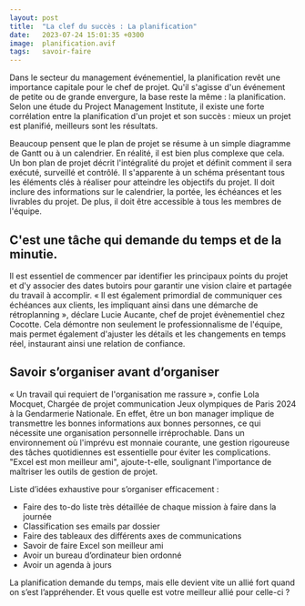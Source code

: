 ```yaml
---
layout: post
title:  "La clef du succès : La planification"
date:   2023-07-24 15:01:35 +0300
image:  planification.avif
tags:   savoir-faire
---
```

Dans le secteur du management événementiel, la planification revêt une importance capitale pour le chef de projet. Qu'il s'agisse d'un événement de petite ou de grande envergure, la base reste la même : la planification. Selon une étude du Project Management Institute, il existe une forte corrélation entre la planification d'un projet et son succès : mieux un projet est planifié, meilleurs sont les résultats.

Beaucoup pensent que le plan de projet se résume à un simple diagramme de Gantt ou à un calendrier. En réalité, il est bien plus complexe que cela. Un bon plan de projet décrit l'intégralité du projet et définit comment il sera exécuté, surveillé et contrôlé. Il s'apparente à un schéma présentant tous les éléments clés à réaliser pour atteindre les objectifs du projet. Il doit inclure des informations sur le calendrier, la portée, les échéances et les livrables du projet. De plus, il doit être accessible à tous les membres de l'équipe.

## C'est une tâche qui demande du temps et de la minutie.

Il est essentiel de commencer par identifier les principaux points du projet et d'y associer des dates butoirs pour garantir une vision claire et partagée du travail à accomplir. « Il est également primordial de communiquer ces échéances aux clients, les impliquant ainsi dans une démarche de rétroplanning », déclare Lucie Aucante, chef de projet évènementiel chez Cocotte. Cela démontre non seulement le professionnalisme de l'équipe, mais permet également d'ajuster les détails et les changements en temps réel, instaurant ainsi une relation de confiance.

## Savoir s’organiser avant d’organiser
« Un travail qui requiert de l'organisation me rassure », confie Lola Mocquet, Chargée de projet communication Jeux olympiques de Paris 2024 à la Gendarmerie Nationale. En effet, être un bon manager implique de transmettre les bonnes informations aux bonnes personnes, ce qui nécessite une organisation personnelle irréprochable. Dans un environnement où l'imprévu est monnaie courante, une gestion rigoureuse des tâches quotidiennes est essentielle pour éviter les complications. "Excel est mon meilleur ami", ajoute-t-elle, soulignant l'importance de maîtriser les outils de gestion de projet.

Liste d’idées exhaustive pour s’organiser efficacement :
* Faire des to-do liste très détaillée de chaque mission à faire dans la journée
* Classification ses emails par dossier
* Faire des tableaux des différents axes de communications
* Savoir de faire Excel son meilleur ami
* Avoir un bureau d’ordinateur bien ordonné
* Avoir un agenda à jours

La planification demande du temps, mais elle devient vite un allié fort quand on s’est l’appréhender. Et vous quelle est votre meilleur allié pour celle-ci ?
